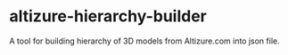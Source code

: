 # altizure-hierarchy-builder
A tool for building hierarchy of 3D models from Altizure.com into json file.
